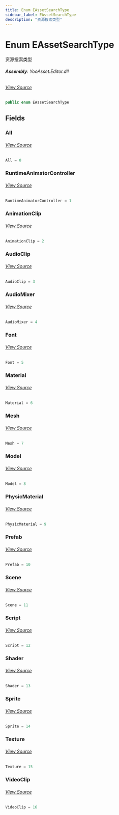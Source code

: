 ```yaml
---
title: Enum EAssetSearchType
sidebar_label: EAssetSearchType
description: "资源搜索类型"
---
```

# Enum EAssetSearchType
资源搜索类型

###### **Assembly**: YooAsset.Editor.dll
###### [View Source](https://github.com/tuyoogame/YooAsset/blob/main/Assets/YooAsset/Editor/EditorDefine.cs#L25)
```csharp title="Declaration"
public enum EAssetSearchType
```
## Fields
### All

###### [View Source](https://github.com/tuyoogame/YooAsset/blob/main/Assets/YooAsset/Editor/EditorDefine.cs#L27)
```csharp title="Declaration"
All = 0
```
### RuntimeAnimatorController

###### [View Source](https://github.com/tuyoogame/YooAsset/blob/main/Assets/YooAsset/Editor/EditorDefine.cs#L28)
```csharp title="Declaration"
RuntimeAnimatorController = 1
```
### AnimationClip

###### [View Source](https://github.com/tuyoogame/YooAsset/blob/main/Assets/YooAsset/Editor/EditorDefine.cs#L29)
```csharp title="Declaration"
AnimationClip = 2
```
### AudioClip

###### [View Source](https://github.com/tuyoogame/YooAsset/blob/main/Assets/YooAsset/Editor/EditorDefine.cs#L30)
```csharp title="Declaration"
AudioClip = 3
```
### AudioMixer

###### [View Source](https://github.com/tuyoogame/YooAsset/blob/main/Assets/YooAsset/Editor/EditorDefine.cs#L31)
```csharp title="Declaration"
AudioMixer = 4
```
### Font

###### [View Source](https://github.com/tuyoogame/YooAsset/blob/main/Assets/YooAsset/Editor/EditorDefine.cs#L32)
```csharp title="Declaration"
Font = 5
```
### Material

###### [View Source](https://github.com/tuyoogame/YooAsset/blob/main/Assets/YooAsset/Editor/EditorDefine.cs#L33)
```csharp title="Declaration"
Material = 6
```
### Mesh

###### [View Source](https://github.com/tuyoogame/YooAsset/blob/main/Assets/YooAsset/Editor/EditorDefine.cs#L34)
```csharp title="Declaration"
Mesh = 7
```
### Model

###### [View Source](https://github.com/tuyoogame/YooAsset/blob/main/Assets/YooAsset/Editor/EditorDefine.cs#L35)
```csharp title="Declaration"
Model = 8
```
### PhysicMaterial

###### [View Source](https://github.com/tuyoogame/YooAsset/blob/main/Assets/YooAsset/Editor/EditorDefine.cs#L36)
```csharp title="Declaration"
PhysicMaterial = 9
```
### Prefab

###### [View Source](https://github.com/tuyoogame/YooAsset/blob/main/Assets/YooAsset/Editor/EditorDefine.cs#L37)
```csharp title="Declaration"
Prefab = 10
```
### Scene

###### [View Source](https://github.com/tuyoogame/YooAsset/blob/main/Assets/YooAsset/Editor/EditorDefine.cs#L38)
```csharp title="Declaration"
Scene = 11
```
### Script

###### [View Source](https://github.com/tuyoogame/YooAsset/blob/main/Assets/YooAsset/Editor/EditorDefine.cs#L39)
```csharp title="Declaration"
Script = 12
```
### Shader

###### [View Source](https://github.com/tuyoogame/YooAsset/blob/main/Assets/YooAsset/Editor/EditorDefine.cs#L40)
```csharp title="Declaration"
Shader = 13
```
### Sprite

###### [View Source](https://github.com/tuyoogame/YooAsset/blob/main/Assets/YooAsset/Editor/EditorDefine.cs#L41)
```csharp title="Declaration"
Sprite = 14
```
### Texture

###### [View Source](https://github.com/tuyoogame/YooAsset/blob/main/Assets/YooAsset/Editor/EditorDefine.cs#L42)
```csharp title="Declaration"
Texture = 15
```
### VideoClip

###### [View Source](https://github.com/tuyoogame/YooAsset/blob/main/Assets/YooAsset/Editor/EditorDefine.cs#L43)
```csharp title="Declaration"
VideoClip = 16
```
